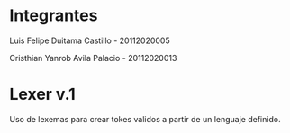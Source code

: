 
# Integrantes
Luis Felipe Duitama Castillo - 20112020005

Cristhian Yanrob Avila Palacio - 20112020013

# Lexer v.1
Uso de lexemas para crear tokes validos a partir de un lenguaje definido.
